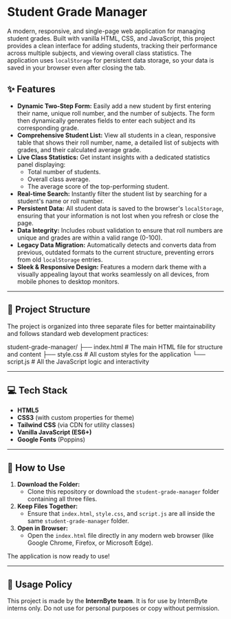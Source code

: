 # Student Grade Manager

A modern, responsive, and single-page web application for managing student grades. Built with vanilla HTML, CSS, and JavaScript, this project provides a clean interface for adding students, tracking their performance across multiple subjects, and viewing overall class statistics. The application uses `localStorage` for persistent data storage, so your data is saved in your browser even after closing the tab.

## ✨ Features

* **Dynamic Two-Step Form:** Easily add a new student by first entering their name, unique roll number, and the number of subjects. The form then dynamically generates fields to enter each subject and its corresponding grade.
* **Comprehensive Student List:** View all students in a clean, responsive table that shows their roll number, name, a detailed list of subjects with grades, and their calculated average grade.
* **Live Class Statistics:** Get instant insights with a dedicated statistics panel displaying:
    * Total number of students.
    * Overall class average.
    * The average score of the top-performing student.
* **Real-time Search:** Instantly filter the student list by searching for a student's name or roll number.
* **Persistent Data:** All student data is saved to the browser's `localStorage`, ensuring that your information is not lost when you refresh or close the page.
* **Data Integrity:** Includes robust validation to ensure that roll numbers are unique and grades are within a valid range (0-100).
* **Legacy Data Migration:** Automatically detects and converts data from previous, outdated formats to the current structure, preventing errors from old `localStorage` entries.
* **Sleek & Responsive Design:** Features a modern dark theme with a visually appealing layout that works seamlessly on all devices, from mobile phones to desktop monitors.

---

## 📂 Project Structure

The project is organized into three separate files for better maintainability and follows standard web development practices:

student-grade-manager/
├── index.html      # The main HTML file for structure and content
├── style.css       # All custom styles for the application
└── script.js       # All the JavaScript logic and interactivity

---

## 💻 Tech Stack

* **HTML5**
* **CSS3** (with custom properties for theme)
* **Tailwind CSS** (via CDN for utility classes)
* **Vanilla JavaScript (ES6+)**
* **Google Fonts** (Poppins)

---

## 🚀 How to Use

1.  **Download the Folder:**
    * Clone this repository or download the `student-grade-manager` folder containing all three files.
2.  **Keep Files Together:**
    * Ensure that `index.html`, `style.css`, and `script.js` are all inside the same `student-grade-manager` folder.
3.  **Open in Browser:**
    * Open the `index.html` file directly in any modern web browser (like Google Chrome, Firefox, or Microsoft Edge).

The application is now ready to use!

---

## 📄 Usage Policy

This project is made by the **InternByte team**. It is for use by InternByte interns only. Do not use for personal purposes or copy without permission.
